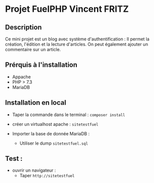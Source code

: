 # Projet FuelPHP Vincent FRITZ



## Description

Ce mini projet est un blog avec système d'authentification : Il permet la création, l'édition et la lecture d'articles. On peut également ajouter un commentaire sur un article.


## Prérquis à l'installation

* Appache
* PHP > 7.3
* MariaDB

## Installation en local

* Taper la commande dans le terminal :
``composer install ``

* créer un virtualhost apache :
``sitetestfuel``

* Importer la base de donnée MariaDB :
    - Utiliser le dump ``sitetestfuel.sql``

## Test :

* ouvrir un navigateur :
    - Taper ``http://sitetestfuel``

    